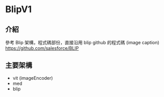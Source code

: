 # BlipV1

## 介紹
參考 Blip 架構，程式碼部份，直接沿用 blip github 的程式碼 (image caption)
https://github.com/salesforce/BLIP

## 主要架構
* vit (imageEncoder)
* med
* blip